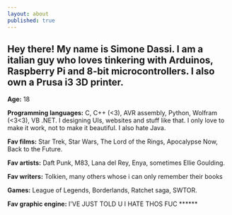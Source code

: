 ```yaml
---
layout: about
published: true
---
```


## Hey there! My name is Simone Dassi. I am a italian guy who loves tinkering with Arduinos, Raspberry Pi and 8-bit microcontrollers. I also own a Prusa i3 3D printer.


**Age:** 18

**Programming languages:** C, C++ (<3), AVR assembly, Python, Wolfram (<3<3), VB .NET. I designing UIs, websites and stuff like that. I only love to make it work, not to make it beautiful. I also hate Java.

**Fav films:** Star Trek, Star Wars, The Lord of the Rings, Apocalypse Now, Back to the Future.

**Fav artists:** Daft Punk, M83, Lana del Rey, Enya, sometimes Ellie Goulding.

**Fav writers:** Tolkien, many others whose i can only remember their books

**Games:** League of Legends, Borderlands, Ratchet saga, SWTOR.

**Fav graphic engine:** I'VE JUST TOLD U I HATE THOS FUC \*\*\*\*\*\*
